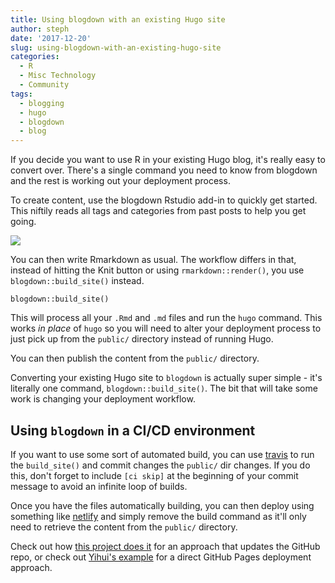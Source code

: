 ```yaml
---
title: Using blogdown with an existing Hugo site
author: steph
date: '2017-12-20'
slug: using-blogdown-with-an-existing-hugo-site
categories:
  - R
  - Misc Technology
  - Community
tags:
  - blogging
  - hugo
  - blogdown
  - blog
---
```


If you decide you want to use R in your existing Hugo blog, it's really
easy to convert over. There's a single command you need to know from
blogdown and the rest is working out your deployment process.

To create content, use the blogdown Rstudio add-in to quickly get
started. This niftily reads all tags and categories from past posts to
help you get going.

![](../img/usingblogdownaddin.jpg)

You can then write Rmarkdown as usual. The workflow differs in that,
instead of hitting the Knit button or using `rmarkdown::render()`, you
use `blogdown::build_site()` instead.

``` {.r}
blogdown::build_site()
```

This will process all your `.Rmd` and `.md` files and run the `hugo`
command. This works *in place* of `hugo` so you will need to alter your
deployment process to just pick up from the `public/` directory instead
of running Hugo.

You can then publish the content from the `public/` directory.

Converting your existing Hugo site to `blogdown` is actually super
simple - it's literally one command, `blogdown::build_site()`. The bit
that will take some work is changing your deployment workflow.

Using `blogdown` in a CI/CD environment
---------------------------------------

If you want to use some sort of automated build, you can use
[travis](https://travis-ci.org) to run the `build_site()` and commit
changes the `public/` dir changes. If you do this, don't forget to
include `[ci skip]` at the beginning of your commit message to avoid an
infinite loop of builds.

Once you have the files automatically building, you can then deploy
using something like [netlify](https://netlify.com) and simply remove
the build command as it'll only need to retrieve the content from the
`public/` directory.

Check out how [this project does
it](https://github.com/lockedatapublished/blog) for an approach that
updates the GitHub repo, or check out [Yihui's
example](https://github.com/yihui/travis-blogdown) for a direct GitHub
Pages deployment approach.
